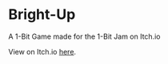 # Bright-Up
A 1-Bit Game made for the 1-Bit Jam on Itch.io

View on Itch.io [here](https://opi225.itch.io/bright-up).
